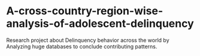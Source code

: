 # A-cross-country-region-wise-analysis-of-adolescent-delinquency
Research project about Delinquency behavior across the world by Analyzing huge databases to conclude contributing patterns.
